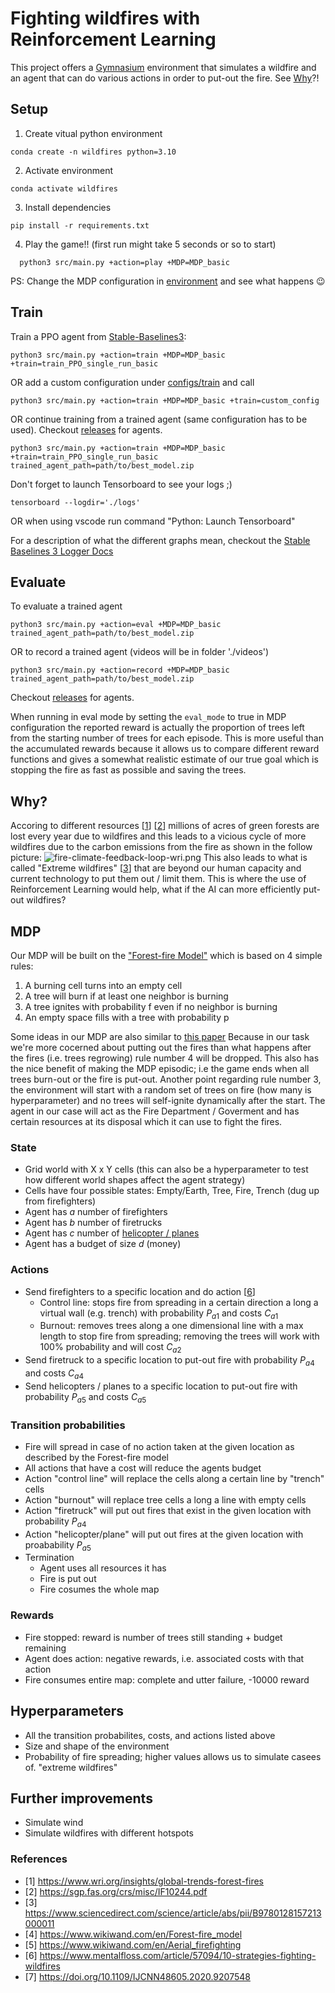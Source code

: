 # Fighting wildfires with Reinforcement Learning

This project offers a [Gymnasium](https://gymnasium.farama.org/index.html) environment that simulates a wildfire and an agent that can do various actions in order to put-out the fire. See [Why](#why)?!

## Setup
1. Create vitual python environment
  ```shell
  conda create -n wildfires python=3.10
  ```
2. Activate environment
  ```shell
  conda activate wildfires
  ```
3. Install dependencies
  ```shell
  pip install -r requirements.txt
  ```
4. Play the game!! (first run might take 5 seconds or so to start)
  ```shell
    python3 src/main.py +action=play +MDP=MDP_basic
  ```
PS: Change the MDP configuration in [environment](./configs/MDP/README.md) and see what happens 😉
## Train
Train a PPO agent from [Stable-Baselines3](https://stable-baselines3.readthedocs.io/en/master/index.html):
```
python3 src/main.py +action=train +MDP=MDP_basic +train=train_PPO_single_run_basic
```
OR
add a custom configuration under [configs/train](./configs/train/) and call
```shell
python3 src/main.py +action=train +MDP=MDP_basic +train=custom_config
```
OR
continue training from a trained agent (same configuration has to be used). Checkout [releases](https://github.com/Mekacher-Anis/Wildfires-RL/releases) for agents.
```shell
python3 src/main.py +action=train +MDP=MDP_basic +train=train_PPO_single_run_basic trained_agent_path=path/to/best_model.zip
```

Don't forget to launch Tensorboard to see your logs ;)
```shell
tensorboard --logdir='./logs'
```
OR when using vscode run command "Python: Launch Tensorboard"

For a description of what the different graphs mean, checkout the [Stable Baselines 3 Logger Docs](https://stable-baselines3.readthedocs.io/en/master/common/logger.html)

## Evaluate
To evaluate a trained agent
```shell
python3 src/main.py +action=eval +MDP=MDP_basic trained_agent_path=path/to/best_model.zip
```
OR to record a trained agent (videos will be in folder './videos')
```shell
python3 src/main.py +action=record +MDP=MDP_basic trained_agent_path=path/to/best_model.zip
```
Checkout [releases](https://github.com/Mekacher-Anis/Wildfires-RL/releases) for agents.

When running in eval mode by setting the `eval_mode` to true in MDP configuration the reported reward is actually the proportion of trees left from the starting number of trees for each episode. This is more useful than the accumulated rewards because it allows us to compare different reward functions and gives a somewhat realistic estimate of our true goal which is stopping the fire as fast as possible and saving the trees.

## Why?
Accoring to different resources [[1](https://www.wri.org/insights/global-trends-forest-fires)] [[2](https://sgp.fas.org/crs/misc/IF10244.pdf)] millions of acres of green forests are lost every year due to wildfires and this leads to a vicious cycle of more wildfires due to the carbon emissions from the fire as shown in the follow picture:
![fire-climate-feedback-loop-wri.png](https://files.wri.org/d8/s3fs-public/styles/965_wide/s3/2023-08/fire-climate-feedback-loop-wri.png?VersionId=uGo_Op7ZGn.lHtdd_4GL32pGfQHWht7W&itok=8Zv1AymP)
This also leads to what is called "Extreme wildfires" [[3](https://www.sciencedirect.com/science/article/abs/pii/B9780128157213000011)] that are beyond our human capacity and current technology to put them out / limit them.
This is where the use of Reinforcement Learning would help, what if the AI can more efficiently put-out wildfires?

## MDP
Our MDP will be built on the ["Forest-fire Model"](https://www.wikiwand.com/en/Forest-fire_model) which is based on 4 simple rules:
1. A burning cell turns into an empty cell
2. A tree will burn if at least one neighbor is burning
3. A tree ignites with probability f even if no neighbor is burning
4. An empty space fills with a tree with probability p

Some ideas in our MDP are also similar to [this paper](https://doi.org/10.1109/IJCNN48605.2020.9207548)
Because in our task we're more cocerned about putting out the fires than what happens after the fires (i.e. trees regrowing) rule number 4 will be dropped. This also has the nice benefit of making the MDP episodic; i.e the game ends when all trees burn-out or the fire is put-out.
Another point regarding rule number 3, the environment will start with a random set of trees on fire (how many is hyperparameter) and no trees will self-ignite dynamically after the start.
The agent in our case will act as the Fire Department / Goverment and has certain resources at its disposal which it can use to fight the fires.

### State
- Grid world with X x Y cells (this can also be a hyperparameter to test how different world shapes affect the agent strategy)
- Cells have four possible states: Empty/Earth, Tree, Fire, Trench (dug up from firefighters)
- Agent has $a$ number of firefighters
- Agent has $b$ number of firetrucks
- Agent has $c$ number of [helicopter / planes](https://www.wikiwand.com/en/Aerial_firefighting)
- Agent has a budget of size $d$ (money)

### Actions
- Send firefighters to a specific location and do action [[6](https://www.mentalfloss.com/article/57094/10-strategies-fighting-wildfires)]
	- Control line: stops fire from spreading in a certain direction a long a virtual wall (e.g. trench) with probability $P_{a1}$ and costs $C_{a1}$
	- Burnout: removes trees along a one dimensional line with a max length to stop fire from spreading; removing the trees will work with 100% probability and will cost $C_{a2}$
- Send firetruck to a specific location to put-out fire with probability $P_{a4}$ and costs $C_{a4}$
- Send helicopters / planes to a specific location to put-out fire with probability $P_{a5}$ and costs $C_{a5}$

### Transition probabilities
- Fire will spread in case of no action taken at the given location as described by the Forest-fire model
- All actions that have a cost will reduce the agents budget
- Action "control line" will replace the cells along a certain line by "trench" cells
- Action "burnout" will replace tree cells a long a line with empty cells
- Action "firetruck" will put out fires that exist in the given location with probability  $P_{a4}$
- Action "helicopter/plane" will put out fires at the given location with proabability $P_{a5}$
- Termination
	- Agent uses all resources it has
	- Fire is put out
	- Fire cosumes the whole map

### Rewards
- Fire stopped: reward is number of trees still standing + budget remaining
- Agent does action: negative rewards, i.e. associated costs with that action
- Fire consumes entire map: complete and utter failure, -10000 reward
## Hyperparameters
- All the transition probabilites, costs, and actions listed above
- Size and shape of the environment
- Probability of fire spreading; higher values allows us to simulate casees of. "extreme wildfires"
## Further improvements
- Simulate wind
- Simulate wildfires with different hotspots

### References
- [1] https://www.wri.org/insights/global-trends-forest-fires
- [2] https://sgp.fas.org/crs/misc/IF10244.pdf
- [3] https://www.sciencedirect.com/science/article/abs/pii/B9780128157213000011
- [4] https://www.wikiwand.com/en/Forest-fire_model
- [5] https://www.wikiwand.com/en/Aerial_firefighting
- [6] https://www.mentalfloss.com/article/57094/10-strategies-fighting-wildfires
- [7] https://doi.org/10.1109/IJCNN48605.2020.9207548